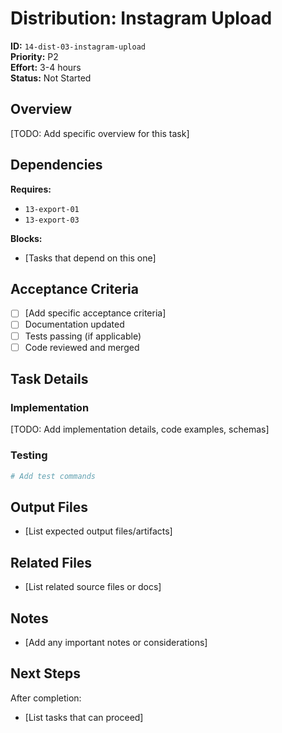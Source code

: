 # Distribution: Instagram Upload

**ID:** `14-dist-03-instagram-upload`  
**Priority:** P2  
**Effort:** 3-4 hours  
**Status:** Not Started

## Overview

[TODO: Add specific overview for this task]

## Dependencies

**Requires:**
- `13-export-01`
- `13-export-03`

**Blocks:**
- [Tasks that depend on this one]

## Acceptance Criteria

- [ ] [Add specific acceptance criteria]
- [ ] Documentation updated
- [ ] Tests passing (if applicable)
- [ ] Code reviewed and merged

## Task Details

### Implementation

[TODO: Add implementation details, code examples, schemas]

### Testing

```bash
# Add test commands
```

## Output Files

- [List expected output files/artifacts]

## Related Files

- [List related source files or docs]

## Notes

- [Add any important notes or considerations]

## Next Steps

After completion:
- [List tasks that can proceed]
